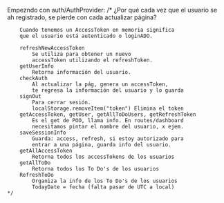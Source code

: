 Empezndo con auth/AuthProvider:
/*
    ¿Por qué cada vez que el usuario se ah registrado, 
    se pierde con cada actualizar página?
        
        Cuando tenemos un AccessToken en memoria significa 
        que el usuario está autenticado o loginADO.
                
        refreshNewAccessToken
            Se utiliza para obtener un nuevo 
            accessToken utilizando el refreshToken.
        getUserInfo 
            Retorna información del usuario.
        checkAuth
            Al actualizar la pág, genera un accessToken,
            te regresa la información del usuario y lo guarda
        signOut
            Para cerrar sesión. 
            localStorage.removeItem("token") Elimina el token            
        getAccessToken, getUser, getAllToDoUsers, getRefreshToken
            Es el get de POO, llama info. En routes/dashboard 
            necesitamos pintar el nombre del usuario, x ejem.
        saveSessionInfo
            Guarda: access, refresh, si estoy autorizado para
            entrar a una página, guarda info del usuario.
        getAllAccessToken
            Retorna todos los accessTokens de los usuarios
        getAllToDo
            Retorna todos los To Do's de los usuarios
        RefreshToDo
            Organiza la info de los To Do's de los usuarios
            TodayDate = fecha (falta pasar de UTC a local)
    */
